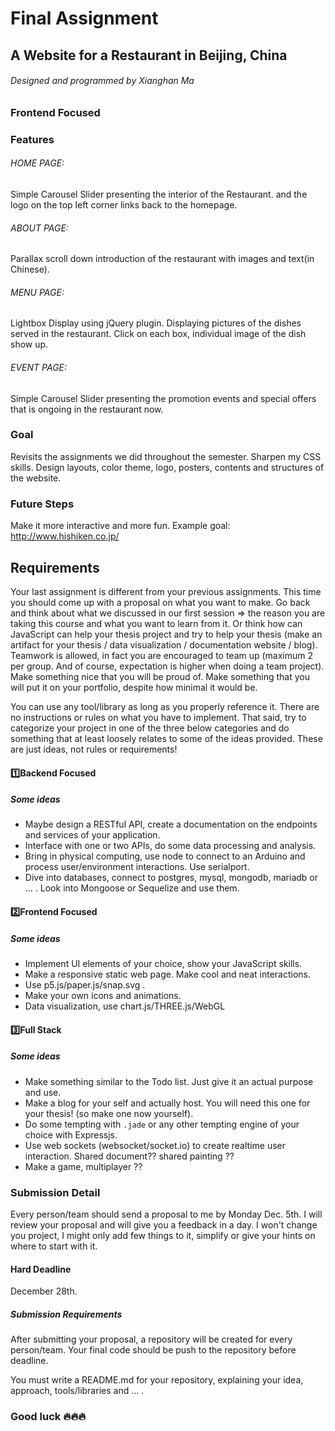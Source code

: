 # Final Assignment
## A Website for a Restaurant in Beijing, China
###### Designed and programmed by Xianghan Ma

### Frontend Focused

### Features

###### HOME PAGE: 
Simple Carousel Slider presenting the interior of the Restaurant. and the logo on the top left corner links back to the homepage.

###### ABOUT PAGE: 
Parallax scroll down introduction of the restaurant with images and text(in Chinese).

###### MENU PAGE: 
Lightbox Display using jQuery plugin. Displaying pictures of the dishes served in the restaurant. 
Click on each box, individual image of the dish show up. 

###### EVENT PAGE: 
Simple Carousel Slider presenting the promotion events and special offers that is ongoing in the restaurant now. 

### Goal
Revisits the assignments we did throughout the semester.
Sharpen my CSS skills.
Design layouts, color theme, logo, posters, contents and structures of the website. 


### Future Steps
Make it more interactive and more fun. 
Example goal: http://www.hishiken.co.jp/







## Requirements
Your last assignment is different from your previous assignments. This time you should come up with a proposal on what you want to make. Go back and think about what we discussed in our first session => the reason you are taking this course and what you want to learn from it. Or think how can JavaScript can help your thesis project and try to help your thesis (make an artifact for your thesis / data visualization / documentation website / blog). Teamwork is allowed, in fact you are encouraged to team up (maximum 2 per group. And of course, expectation is higher when doing a team project). Make something nice that you will be proud of. Make something that you will put it on your portfolio, despite how minimal it would be.

You can use any tool/library as long as you properly reference it. There are no instructions or rules on what you have to implement. That said, try to categorize your project in one of the three below categories and do something that at least loosely relates to some of the ideas provided. These are just ideas, not rules or requirements!

#### :one:Backend Focused

##### Some ideas

* Maybe design a RESTful API, create a documentation on the endpoints and services of your application.
* Interface with one or two APIs, do some data processing and analysis.
* Bring in physical computing, use node to connect to an Arduino and process user/environment interactions. Use serialport.
* Dive into databases, connect to postgres, mysql, mongodb, mariadb or … . Look into Mongoose or Sequelize and use them.

#### :two:Frontend Focused

##### Some ideas

- Implement UI elements of your choice, show your JavaScript skills.
- Make a responsive static web page. Make cool and neat interactions.
- Use p5.js/paper.js/snap.svg . 
- Make your own icons and animations.
- Data visualization, use chart.js/THREE.js/WebGL

#### :three:Full Stack

##### Some ideas

- Make something similar to the Todo list. Just give it an actual purpose and use.
- Make a blog for your self and actually host. You will need this one for your thesis! (so make one now yourself).
- Do some tempting with `.jade` or any other tempting engine of your choice with Expressjs.
- Use web sockets (websocket/socket.io) to create realtime user interaction. Shared document?? shared painting ??
- Make a game, multiplayer ??



### Submission Detail

Every person/team should send a proposal to me by Monday Dec. 5th. I will review your proposal and will give you a feedback in a day. I won't change you project, I might only add few things to it, simplify or give your hints on where to start with it.

#### Hard Deadline

December 28th.

##### Submission Requirements

After submitting your proposal, a repository will be created for every person/team. Your final code should be push to the repository before deadline. 

You must write a README.md for your repository, explaining your idea, approach, tools/libraries and … .



### Good luck :fire::fire::fire:

